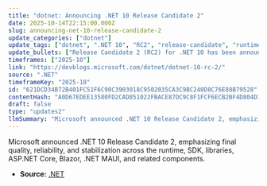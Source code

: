 ```yaml
---
title: "dotnet: Announcing .NET 10 Release Candidate 2"
date: 2025-10-14T22:15:00.000Z
slug: announcing-net-10-release-candidate-2
update_categories: ["dotnet"]
update_tags: ["dotnet", ".NET 10", "RC2", "release-candidate", "runtime", "SDK", "libraries", "ASP.NET Core", "Blazor", "MAUI"]
update_bullets: ["Release Candidate 2 (RC2) for .NET 10 has been announced.", "Primary focus is on final quality, reliability, and stabilization.", "Targets include runtime, SDK, libraries, ASP.NET Core, Blazor, and .NET MAUI.", "Serves as a near-final build prior to the official .NET 10 release.", "Announcement published on the official .NET Blog."]
timeframes: ["2025-10"]
link: "https://devblogs.microsoft.com/dotnet/dotnet-10-rc-2/"
source: ".NET"
timeframeKey: "2025-10"
id: "621DCD34B72B401FC51F6C90C3903018C9502035CA3C9BC240D8C76E88B79528"
contentHash: "A0D67EDEE13580FD2CAD851022FBACE87DC9C8F1FCF6ECB2BF4D804D1D4D73B6"
draft: false
type: "updates2"
llmSummary: "Microsoft announced .NET 10 Release Candidate 2, emphasizing final quality, reliability, and stabilization across the runtime, SDK, libraries, ASP.NET Core, Blazor, .NET MAUI, and related components."
---
```


Microsoft announced .NET 10 Release Candidate 2, emphasizing final quality, reliability, and stabilization across the runtime, SDK, libraries, ASP.NET Core, Blazor, .NET MAUI, and related components.

- **Source:** [.NET](https://devblogs.microsoft.com/dotnet/dotnet-10-rc-2/)
